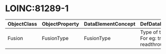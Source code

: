 # LOINC:81289-1

| ObjectClass | ObjectProperty | DataElementConcept | DefDataElementConcept | ValueMeaning | LabelValueMeaning | Referentiel | url | ConceptualDomain | TypeConceptualDomain | FormatConceptualDomain | IdDataElementConcept | Comments |
| ----------- | -------------- | ------------------ | --------------------- | ------------ | ----------------- | ----------- | --- | ---------------- | -------------------- | ---------------------- | -------------------- | -------- |
| Fusion | FusionType | FusionType | Type of the fusion event. For eg: translocation, readthrough | LA26331-1 | translocation | LOINC | http://r.details.loinc.org/LOINC/81289-1.html | LOINC:81289-1 | Enumerated | String | O28 | prendre ou laisser OSIRIS? |
